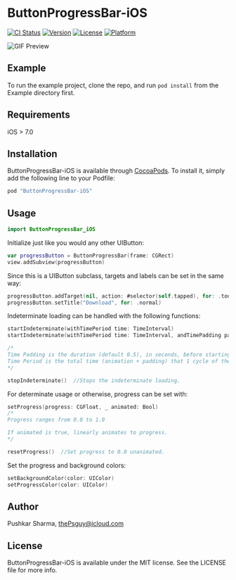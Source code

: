 # ButtonProgressBar-iOS

[![CI Status](http://img.shields.io/travis/thePsguy/ButtonProgressBar-iOS.svg?style=flat)](https://travis-ci.org/thePsguy/ButtonProgressBar-iOS)
[![Version](https://img.shields.io/cocoapods/v/ButtonProgressBar-iOS.svg?style=flat)](http://cocoapods.org/pods/ButtonProgressBar-iOS)
[![License](https://img.shields.io/cocoapods/l/ButtonProgressBar-iOS.svg?style=flat)](http://cocoapods.org/pods/ButtonProgressBar-iOS)
[![Platform](https://img.shields.io/cocoapods/p/ButtonProgressBar-iOS.svg?style=flat)](http://cocoapods.org/pods/ButtonProgressBar-iOS)

![](https://raw.githubusercontent.com/thePsguy/ButtonProgressBar-iOS/master/preview.gif "GIF Preview")

## Example

To run the example project, clone the repo, and run `pod install` from the Example directory first.

## Requirements
iOS > 7.0

## Installation

ButtonProgressBar-iOS is available through [CocoaPods](http://cocoapods.org). To install
it, simply add the following line to your Podfile:

```ruby
pod "ButtonProgressBar-iOS"
```

## Usage
```Swift
import ButtonProgressBar_iOS
```
Initialize just like you would any other UIButton:
```swift
var progressButton = ButtonProgressBar(frame: CGRect)
view.addSubview(progressButton)
```

Since this is a UIButton subclass, targets and labels can be set in the same way:
```swift
progressButton.addTarget(nil, action: #selector(self.tapped), for: .touchUpInside)
progressButton.setTitle("Download", for: .normal)
```

Indeterminate loading can be handled with the following functions:
```swift
startIndeterminate(withTimePeriod time: TimeInterval)
startIndeterminate(withTimePeriod time: TimeInterval, andTimePadding padding: TimeInterval)

/*
Time Padding is the duration (default 0.5), in seconds, before starting the next cycle.
Time Period is the total time (animation + padding) that 1 cycle of the loading takes.
*/

stopIndeterminate()  //Stops the indeterminate loading.
```

For determinate usage or otherwise, progress can be set with:
```swift
setProgress(progress: CGFloat, _ animated: Bool) 
/*
Progress ranges from 0.0 to 1.0

If animated is true, linearly animates to progress.
*/

resetProgress()  //Set progress to 0.0 unanimated.
```

Set the progress and background colors:
```swift
setBackgroundColor(color: UIColor)
setProgressColor(color: UIColor)
```

## Author

Pushkar Sharma, thePsguy@icloud.com

## License

ButtonProgressBar-iOS is available under the MIT license. See the LICENSE file for more info.
